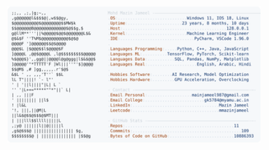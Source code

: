 <picture>
  <source srcset="https://raw.githubusercontent.com/mmazinjameel/mmazinjameel/main/dark_mode.svg?v=1752567365" media="(prefers-color-scheme: dark)">
  <img src="https://raw.githubusercontent.com/mmazinjameel/mmazinjameel/main/light_mode.svg?v=1752567365">
</picture>
